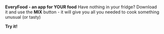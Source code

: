 **EveryFood - an app for YOUR food**
Have nothing in your fridge? Download it and use the **MIX** button - it will give you all you needed to cook something unusual (or tasty)

**Try it!**
 
 
